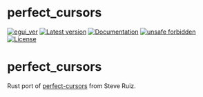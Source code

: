 # perfect_cursors

[![egui_ver](https://img.shields.io/badge/egui-0.31.0-blue)](https://github.com/emilk/egui)
[![Latest version](https://img.shields.io/crates/v/perfect_cursors.svg)](https://crates.io/crates/perfect_cursors)
[![Documentation](https://docs.rs/perfect_cursors/badge.svg)](https://docs.rs/perfect_cursors)
[![unsafe forbidden](https://img.shields.io/badge/unsafe-forbidden-success.svg)](https://github.com/rust-secure-code/safety-dance/)
[![License](https://img.shields.io/crates/l/perfect_cursors.svg)](https://crates.io/crates/perfect_cursors)



[content]:<>


# perfect_cursors

Rust port of [perfect-cursors](https://github.com/steveruizok/perfect-cursors) from Steve Ruiz.
